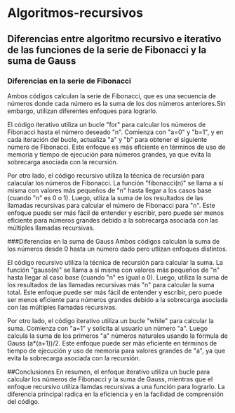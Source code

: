 # Algoritmos-recursivos

## Diferencias entre algoritmo recursivo e iterativo de las funciones de la serie de Fibonacci y la suma de Gauss
### Diferencias en la serie de Fibonacci
Ambos códigos calculan la serie de Fibonacci, que es una secuencia de números donde cada número es la suma de los dos números anteriores.Sin embargo, utilizan diferentes enfoques para lograrlo.

El código iterativo utiliza un bucle "for" para calcular los números de Fibonacci hasta el número deseado "n". Comienza con "a=0" y "b=1", y en cada iteración del bucle, actualiza "a" y "b" para obtener el siguiente número de Fibonacci. Este enfoque es más eficiente en términos de uso de memoria y tiempo de ejecución para números grandes, ya que evita la sobrecarga asociada con la recursión.

Por otro lado, el código recursivo utiliza la técnica de recursión para calacular los números de Fibonacci. La función "fibonacci(n)" se llama a sí misma con valores más pequeños de "n" hasta llegar a los casos base (cuando "n" es 0 o 1). Luego, utliza la suma de los resultados de las llamadas recursivas para calcular el número de Fibonacci para "n". Este enfoque puede ser más fácil de entender y escribir, pero puede ser menos eficiente para números grandes debido a la sobrecarga asociada con las múltiples llamadas recursivas.

###Diferencias en la suma de Gauss
Ambos códigos calculan la suma de los números desde 0 hasta un número dado pero utlizan enfoques distintos.

El código recursivo utiliza la técnica de recursión para calcular la suma. La función "gauss(n)" se llama a sí misma con valores más pequeños de "n" hasta llegar al caso base (cuando "n" es igual a 0). Luego, utiliza la suma de los resultados de las llamadas recursivas más "n" para calcular la suma total. Este enfoque puede ser más fácil de entender y escribir, pero puede ser menos eficiente para números grandes debido a la sobrecarga asociada con las múltiples llamadas recursivas.

Por otro lado, el código iterativo utiliza un bucle "while" para calcular la suma. Comienza con "a=1" y solicita al usuario un número "a". Luego calcula la suma de los primeros "a" números naturales usando la fórmula de Gauss (a*(a+1))/2. Este enfoque puede ser más eficiente en términos de tiempo de ejecución y uso de memoria para valores grandes de "a", ya que evita la sobrecarga asociada con la recursión.

##Conclusiones
En resumen, el enfoque iterativo utiliza un bucle para calcular los números de Fibonacci y la suma de Gauss, mientras que el enfoque recursivo utiliza llamdas recursivas a una función para lograrlo. La diferencia principal radica en la eficiencia y en la facilidad de comprensión del código.
